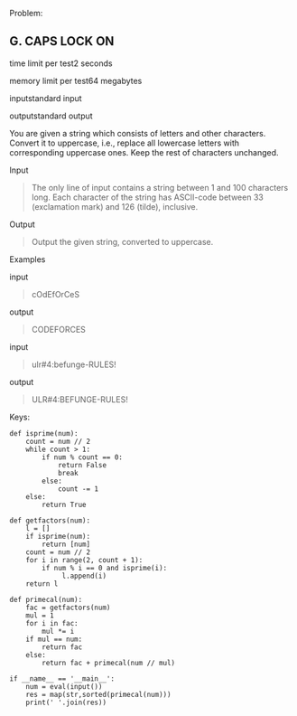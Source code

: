 Problem:
## G. CAPS LOCK ON
time limit per test2 seconds

memory limit per test64 megabytes

inputstandard input

outputstandard output

You are given a string which consists of letters and other characters. Convert it to uppercase, i.e., replace all lowercase letters with corresponding uppercase ones. Keep the rest of characters unchanged.

Input

> The only line of input contains a string between 1 and 100 characters long. Each character of the string has ASCII-code between 33 (exclamation mark) and 126 (tilde), inclusive.

Output

> Output the given string, converted to uppercase.

Examples

input

> cOdEfOrCeS

output

> CODEFORCES

input

> ulr#4:befunge-RULES!

output

> ULR#4:BEFUNGE-RULES!


Keys:
```
def isprime(num):
    count = num // 2
    while count > 1:
        if num % count == 0:
            return False
            break
        else:
            count -= 1
    else:
        return True

def getfactors(num):
    l = []
    if isprime(num):
        return [num]
    count = num // 2
    for i in range(2, count + 1):
        if num % i == 0 and isprime(i):
             l.append(i)
    return l

def primecal(num):
    fac = getfactors(num)
    mul = 1
    for i in fac:
        mul *= i
    if mul == num:
        return fac
    else:
        return fac + primecal(num // mul)

if __name__ == '__main__':
    num = eval(input())
    res = map(str,sorted(primecal(num)))
    print(' '.join(res))
```

